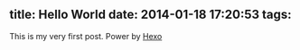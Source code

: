 title: Hello World
date: 2014-01-18 17:20:53
tags:
---

This is my very first post.
Power by [Hexo](http://zespia.tw/hexo)